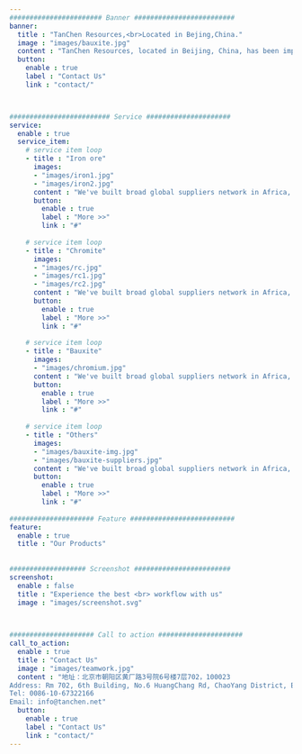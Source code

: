 ```yaml
---
####################### Banner #########################
banner:
  title : "TanChen Resources,<br>Located in Bejing,China."
  image : "images/bauxite.jpg"
  content : "TanChen Resources, located in Beijing, China, has been importing and exporting consistently high-quality natual resources products since 2000. We are commited to be steadfast in delivery of highest quality products and exceptional service and aim to establish long term relationship with clients with the intention of becoming their preferred commodity supply partner."
  button:
    enable : true
    label : "Contact Us"
    link : "contact/"



######################### Service #####################
service:
  enable : true
  service_item:
    # service item loop
    - title : "Iron ore"
      images:
      - "images/iron1.jpg"
      - "images/iron2.jpg"
      content : "We've built broad global suppliers network in Africa, West Asia, Middle East,  Austrilia and South America that keeps on providing best-quality Iron Ore, Ferrochrome, Aluminum, Bauxite,  Chromium Ore and other resources. A healthy and long-run cooperative relationship creats mutual trust, integrity and added value to all stakeholders."
      button:
        enable : true
        label : "More >>"
        link : "#"
        
    # service item loop
    - title : "Chromite"
      images:
      - "images/rc.jpg"
      - "images/rc1.jpg"
      - "images/rc2.jpg"
      content : "We've built broad global suppliers network in Africa, West Asia, Middle East,  Austrilia and South America that keeps on providing best-quality Iron Ore, Ferrochrome, Aluminum, Bauxite,  Chromium Ore and other resources. A healthy and long-run cooperative relationship creats mutual trust, integrity and added value to all stakeholders."
      button:
        enable : true
        label : "More >>"
        link : "#"
        
    # service item loop
    - title : "Bauxite"
      images:
      - "images/chromium.jpg"
      content : "We've built broad global suppliers network in Africa, West Asia, Middle East,  Austrilia and South America that keeps on providing best-quality Iron Ore, Ferrochrome, Aluminum, Bauxite,  Chromium Ore and other resources. A healthy and long-run cooperative relationship creats mutual trust, integrity and added value to all stakeholders."
      button:
        enable : true
        label : "More >>"
        link : "#"
        
    # service item loop
    - title : "Others"
      images:
      - "images/bauxite-img.jpg"
      - "images/bauxite-suppliers.jpg"
      content : "We've built broad global suppliers network in Africa, West Asia, Middle East,  Austrilia and South America that keeps on providing best-quality Iron Ore, Ferrochrome, Aluminum, Bauxite,  Chromium Ore and other resources. A healthy and long-run cooperative relationship creats mutual trust, integrity and added value to all stakeholders."
      button:
        enable : true
        label : "More >>"
        link : "#"
        
##################### Feature ##########################
feature:
  enable : true
  title : "Our Products"
      
      
################### Screenshot ########################
screenshot:
  enable : false 
  title : "Experience the best <br> workflow with us"
  image : "images/screenshot.svg"

  

##################### Call to action #####################
call_to_action:
  enable : true
  title : "Contact Us"
  image : "images/teamwork.jpg"
  content : "地址：北京市朝阳区黄厂路3号院6号楼7层702，100023
Address: Rm 702, 6th Building, No.6 HuangChang Rd, ChaoYang District, Beijing, China, 100023
Tel: 0086-10-67322166
Email: info@tanchen.net"
  button:
    enable : true
    label : "Contact Us"
    link : "contact/"
---
```


